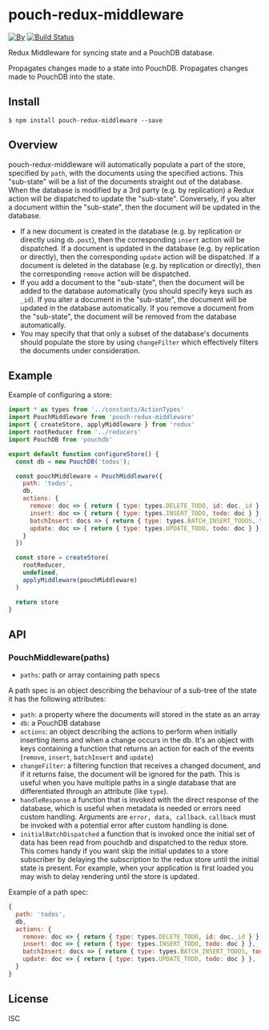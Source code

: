 # pouch-redux-middleware

[![By](https://img.shields.io/badge/made%20by-yld!-32bbee.svg?style=flat)](http://yld.io/contact?source=github-pouch-redux-middleware)
[![Build Status](https://secure.travis-ci.org/pgte/pouch-redux-middleware.svg?branch=master)](http://travis-ci.org/pgte/pouch-redux-middleware?branch=master)

Redux Middleware for syncing state and a PouchDB database.

Propagates changes made to a state into PouchDB.
Propagates changes made to PouchDB into the state.

## Install

```
$ npm install pouch-redux-middleware --save
```

## Overview

pouch-redux-middleware will automatically populate a part of the store, specified by `path`, with the documents using the specified actions. This "sub-state" will be a list of the documents straight out of the database. When the database is modified by a 3rd party (e.g. by replication) a Redux action will be dispatched to update the "sub-state". Conversely, if you alter a document within the "sub-state", then the document will be updated in the database.

* If a new document is created in the database (e.g. by replication or directly using `db.post`), then the corresponding  `insert` action will be dispatched. If a document is updated in the database (e.g. by replication or directly), then the corresponding `update` action will be dispatched. If a document is deleted in the database (e.g. by replication or directly), then the corresponding `remove` action will be dispatched.
* If you add a document to the "sub-state", then the document will be added to the database automatically (you should specify keys such as `_id`). If you alter a document in the "sub-state", the document will be updated in the database automatically. If you remove a document from the "sub-state", the document will be removed from the database automatically.
* You may specify that that only a subset of the database's documents should populate the store by using `changeFilter` which effectively filters the documents under consideration.

## Example

Example of configuring a store:

```js
import * as types from '../constants/ActionTypes'
import PouchMiddleware from 'pouch-redux-middleware'
import { createStore, applyMiddleware } from 'redux'
import rootReducer from '../reducers'
import PouchDB from 'pouchdb'

export default function configureStore() {
  const db = new PouchDB('todos');

  const pouchMiddleware = PouchMiddleware({
    path: 'todos',
    db,
    actions: {
      remove: doc => { return { type: types.DELETE_TODO, id: doc._id } },
      insert: doc => { return { type: types.INSERT_TODO, todo: doc } },
      batchInsert: docs => { return { type: types.BATCH_INSERT_TODOS, todos: docs } }
      update: doc => { return { type: types.UPDATE_TODO, todo: doc } },
    }
  })

  const store = createStore(
    rootReducer,
    undefined,
    applyMiddleware(pouchMiddleware)
  )

  return store
}
```

## API

### PouchMiddleware(paths)

* `paths`: path or array containing path specs

A path spec is an object describing the behaviour of a sub-tree of the state it has the following attributes:

* `path`: a property where the documents will stored in the state as an array
* `db`: a PouchDB database
* `actions`: an object describing the actions to perform when initially inserting items and when a change occurs in the db.
It's an object with keys containing a function that returns an action for each
of the events (`remove`, `insert`, `batchInsert` and `update`)
* `changeFilter`: a filtering function that receives a changed document, and if it returns
false, the document will be ignored for the path. This is useful when you have
multiple paths in a single database that are differentiated through an attribute
(like `type`).
* `handleResponse` a function that is invoked with the direct response of the database,
which is useful when metadata is needed or errors need custom handling.
Arguments are `error, data, callback`. `callback` must be invoked with a potential error
after custom handling is done.
* `initialBatchDispatched` a function that is invoked once the initial set of
data has been read from pouchdb and dispatched to the redux store.
This comes handy if you want skip the initial updates to a store
subscriber by delaying the subscription to the redux store
until the initial state is present. For example, when your application is first
loaded you may wish to delay rendering until the store is updated.

Example of a path spec:

```js
{
  path: 'todos',
  db,
  actions: {
    remove: doc => { return { type: types.DELETE_TODO, id: doc._id } },
    insert: doc => { return { type: types.INSERT_TODO, todo: doc } },
    batchInsert: docs => { return { type: types.BATCH_INSERT_TODOS, todos: docs } }
    update: doc => { return { type: types.UPDATE_TODO, todo: doc } },
  }
}
```

## License

ISC
